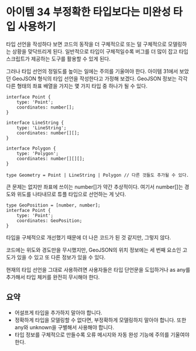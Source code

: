 # 아이템 34 부정확한 타입보다는 미완성 타입 사용하기
타입 선언을 작성하다 보면 코드의 동작을 더 구체적으로 또는 덜 구체적으로 모델링하는 상황을 맞닥뜨리게 된다. 일반적으로 타입이 구체적일수록 버그를 더 많이 잡고 타입스크립트가 제공하는 도구를 활용할 수 있게 된다.

그러나 타입 선언의 정밀도를 높이는 일에는 주의를 기울여야 한다.
아이템 31에서 보았던 GeoJSON 형식의 타입 선언을 작성한다고 가정해 보겠다. GeoJSON 정보는 각각 다른 형태의 좌표 배열을 가지는 몇 가지 타입 중 하나가 될 수 있다.

``` tsx
interface Point {
    type: 'Point';
    coordinates: number[];
}

interface LineString {
    type: 'LineString';
    coordinates: number[][];
}

interface Polygon {
    type: 'Polygon';
    coordinates: number[][][];
}

type Geometry = Point | LineString | Polygon // 다른 것들도 추가될 수 있다.
```

큰 문제는 없지만 좌표에 쓰이는 number[]가 약간 추상적이다. 여기서 number[]는 경도와 위도를 나타내므로 튜플 타입으로 선언하는 게 낫다.

``` tsx 
type GeoPosition = [number, number];
interface Point {
    type: 'Point';
    coordinates: GeoPosition;
}
```

타입을 구체적으로 개선했기 때문에 더 나은 코드가 된 것 같지만, 그렇지 않다.

코드에는 위도와 경도만을 무시했지만, GeoJSON의 위치 정보에는 세 번째 요소인 고도가 있을 수 있고 또 다른 정보가 있을 수 있다.

현재의 타입 선언을 그대로 사용하려면 사용자들은 타입 단언문을 도입하거나 as any를 추가해서 타입 체커를 완전히 무시해야 한다.

## 요약
- 어설프게 타입을 추가하지 말아야 합니다.
- 정확하게 타입을 모델링할 수 없다면, 부정확하게 모델링하지 말아야 합니다. 또한 any와 unknown을 구별해서 사용해야 합니다.
- 타입 정보를 구체적으로 만들수록 오류 메시지와 자동 완성 기능에 주의를 기울여야 한다.
